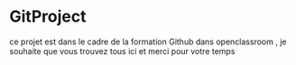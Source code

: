 # GitProject
ce projet est dans le cadre de la formation Github dans openclassroom , je souhaite que vous trouvez tous ici et  merci pour votre temps
